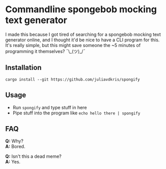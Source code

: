 # Commandline spongebob mocking text generator

I made this because I got tired of searching for a spongebob mocking text generator online, and I thought it'd be nice to have a CLI program for this. It's really simple, but this might save someone the ~5 minutes of programming it themselves? ¯\\\_(ツ)_/¯

## Installation
`cargo install --git https://github.com/juliavdkris/spongify`

## Usage
- Run `spongify` and type stuff in here
- Pipe stuff into the program like `echo hello there | spongify`

## FAQ
**Q:** Why?  
**A:** Bored.

**Q:** Isn't this a dead meme?  
**A:** Yes.
